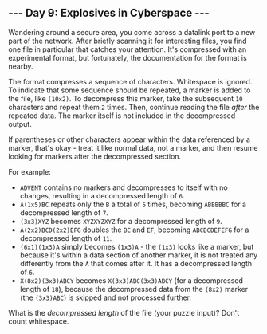 ﻿
## --- Day 9: Explosives in Cyberspace ---

Wandering around a secure area, you come across a datalink port to a new part of the network. After briefly scanning it for interesting files, you find one file in particular that catches your attention. It's compressed with an experimental format, but fortunately, the documentation for the format is nearby.

The format compresses a sequence of characters. Whitespace is ignored. To indicate that some sequence should be repeated, a marker is added to the file, like  `(10x2)`. To decompress this marker, take the subsequent  `10`  characters and repeat them  `2`  times. Then, continue reading the file  _after_  the repeated data. The marker itself is not included in the decompressed output.

If parentheses or other characters appear within the data referenced by a marker, that's okay - treat it like normal data, not a marker, and then resume looking for markers after the decompressed section.

For example:

-   `ADVENT`  contains no markers and decompresses to itself with no changes, resulting in a decompressed length of  `6`.
-   `A(1x5)BC`  repeats only the  `B`  a total of  `5`  times, becoming  `ABBBBBC`  for a decompressed length of  `7`.
-   `(3x3)XYZ`  becomes  `XYZXYZXYZ`  for a decompressed length of  `9`.
-   `A(2x2)BCD(2x2)EFG`  doubles the  `BC`  and  `EF`, becoming  `ABCBCDEFEFG`  for a decompressed length of  `11`.
-   `(6x1)(1x3)A`  simply becomes  `(1x3)A`  - the  `(1x3)`  looks like a marker, but because it's within a data section of another marker, it is not treated any differently from the  `A`  that comes after it. It has a decompressed length of  `6`.
-   `X(8x2)(3x3)ABCY`  becomes  `X(3x3)ABC(3x3)ABCY`  (for a decompressed length of  `18`), because the decompressed data from the  `(8x2)`  marker (the  `(3x3)ABC`) is skipped and not processed further.

What is the  _decompressed length_  of the file (your puzzle input)? Don't count whitespace.